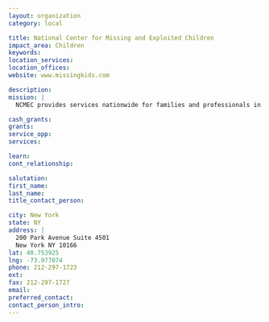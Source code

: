 ```yaml
---
layout: organization
category: local

title: National Center for Missing and Exploited Children
impact_area: Children
keywords: 
location_services: 
location_offices: 
website: www.missingkids.com

description: 
mission: |
  NCMEC provides services nationwide for families and professionals in the prevention of abducted, endangered, and sexually exploited children. NCMEC also assists law enforcement in the prosecution of the criminals who perpetrate these terrible crimes.

cash_grants: 
grants: 
service_opp: 
services: 

learn: 
cont_relationship: 

salutation: 
first_name: 
last_name: 
title_contact_person: 

city: New York
state: NY
address: |
  200 Park Avenue Suite 4501  
  New York NY 10166
lat: 40.753925
lng: -73.977074
phone: 212-297-1723
ext: 
fax: 212-297-1727
email: 
preferred_contact: 
contact_person_intro: 
---
```

